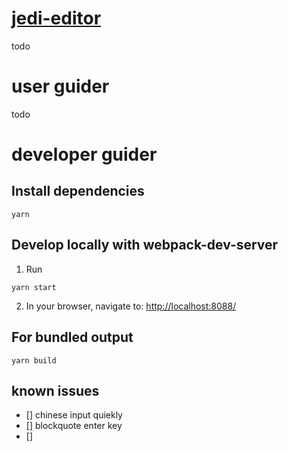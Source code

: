 # [jedi-editor](http://www.jedijava.com)

todo

# user guider

todo

# developer guider

## Install dependencies

```
yarn
```

## Develop locally with webpack-dev-server

1. Run

```
yarn start
```

2. In your browser, navigate to: [http://localhost:8088/](http://localhost:8088/)

## For bundled output

```
yarn build
```

## known issues

- [] chinese input quiekly
- [] blockquote enter key
- []
